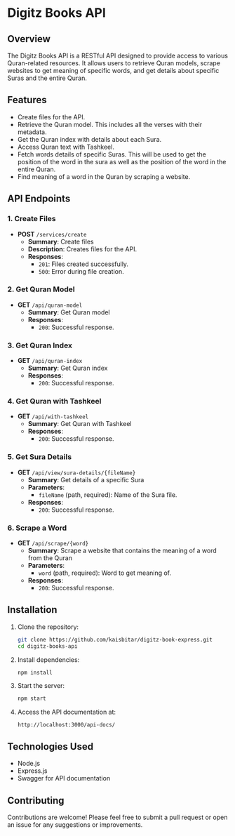 # Digitz Books API

## Overview
The Digitz Books API is a RESTful API designed to provide access to various Quran-related resources. It allows users to retrieve Quran models, scrape websites to get meaning of specific words, and get details about specific Suras and the entire Quran.

## Features
- Create files for the API.
- Retrieve the Quran model. This includes all the verses with their metadata.
- Get the Quran index with details about each Sura.
- Access Quran text with Tashkeel.
- Fetch words details of specific Suras. This will be used to get the position of the word in the sura as well as the position of the word in the entire Quran.
- Find meaning of a word in the Quran by scraping a website.

## API Endpoints

### 1. Create Files
- **POST** `/services/create`
  - **Summary**: Create files
  - **Description**: Creates files for the API.
  - **Responses**:
    - `201`: Files created successfully.
    - `500`: Error during file creation.

### 2. Get Quran Model
- **GET** `/api/quran-model`
  - **Summary**: Get Quran model
  - **Responses**:
    - `200`: Successful response.

### 3. Get Quran Index
- **GET** `/api/quran-index`
  - **Summary**: Get Quran index
  - **Responses**:
    - `200`: Successful response.

### 4. Get Quran with Tashkeel
- **GET** `/api/with-tashkeel`
  - **Summary**: Get Quran with Tashkeel
  - **Responses**:
    - `200`: Successful response.

### 5. Get Sura Details
- **GET** `/api/view/sura-details/{fileName}`
  - **Summary**: Get details of a specific Sura
  - **Parameters**:
    - `fileName` (path, required): Name of the Sura file.
  - **Responses**:
    - `200`: Successful response.

### 6. Scrape a Word
- **GET** `/api/scrape/{word}`
  - **Summary**: Scrape a website that contains the meaning of a word from the Quran
  - **Parameters**:
    - `word` (path, required): Word to get meaning of.
  - **Responses**:
    - `200`: Successful response.

## Installation

1. Clone the repository:
   ```bash
   git clone https://github.com/kaisbitar/digitz-book-express.git
   cd digitz-books-api
   ```

2. Install dependencies:
   ```bash
   npm install
   ```

3. Start the server:
   ```bash
   npm start
   ```

4. Access the API documentation at:
   ```
   http://localhost:3000/api-docs/
   ```

## Technologies Used
- Node.js
- Express.js
- Swagger for API documentation

## Contributing
Contributions are welcome! Please feel free to submit a pull request or open an issue for any suggestions or improvements.

